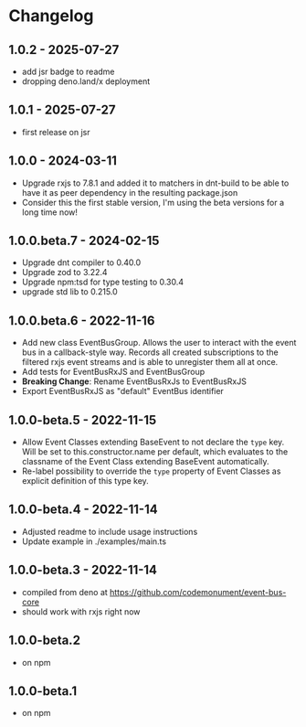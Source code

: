 # Changelog

## 1.0.2 - 2025-07-27

- add jsr badge to readme
- dropping deno.land/x deployment

## 1.0.1 - 2025-07-27

- first release on jsr

## 1.0.0 - 2024-03-11

- Upgrade rxjs to 7.8.1 and added it to matchers in dnt-build to be able to have it as peer dependency in the resulting package.json
- Consider this the first stable version, I'm using the beta versions for a long time now!

## 1.0.0.beta.7 - 2024-02-15

- Upgrade dnt compiler to 0.40.0
- Upgrade zod to 3.22.4
- Upgrade npm:tsd for type testing to 0.30.4
- upgrade std lib to 0.215.0

## 1.0.0.beta.6 - 2022-11-16

- Add new class EventBusGroup. Allows the user to interact with the event bus in a callback-style way.
  Records all created subscriptions to the filtered rxjs event streams and is able to unregister them all at once.
- Add tests for EventBusRxJS and EventBusGroup
- **Breaking Change**: Rename EventBusRxJs to EventBusRxJS
- Export EventBusRxJS as "default" EventBus identifier

## 1.0.0-beta.5 - 2022-11-15

- Allow Event Classes extending BaseEvent<T> to not declare the `type` key.
  Will be set to this.constructor.name per default, which evaluates to the classname of the Event Class extending BaseEvent<T> automatically.
- Re-label possibility to override the `type` property of Event Classes as explicit definition of this type key.

## 1.0.0-beta.4 - 2022-11-14

- Adjusted readme to include usage instructions
- Update example in ./examples/main.ts

## 1.0.0-beta.3 - 2022-11-14

- compiled from deno at https://github.com/codemonument/event-bus-core
- should work with rxjs right now

## 1.0.0-beta.2

- on npm

## 1.0.0-beta.1

- on npm
